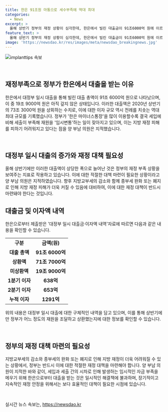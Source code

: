 ```yaml
---
title: 한은 91조원 마통으로 세수부족에 역대 최대
categories:
  - News
excerpt: >
  올해 상반기 정부의 재정 상황이 심각한데, 한은에서 빌린 대출금이 91조6000억 원에 이르고, 이 중 19조9000억 원이 아직 상환되지 않았다. 코로나19로 인한 영향으로 2020년 상반기 대출액을 넘어섰으며, 이에 따른 이자액도 최대치에 도달했다. 양부남 의원은 대정부 일시 대출을 통한 재원 임시변통이 과도한 세입 부족을 보여주며, 재정 대책 마련이 필요하다고 지적했다. 지방 재정에 대한 우려도 나왔다.
feature_text: >
  올해 상반기 정부의 재정 상황이 심각한데, 한은에서 빌린 대출금이 91조6000억 원에 이르고, 이 중 19조9000억 원이 아직 상환되지 않았다. 코로나19로 인한 영향으로 2020년 상반기 대출액을 넘어섰으며, 이에 따른 이자액도 최대치에 도달했다. 양부남 의원은 대정부 일시 대출을 통한 재원 임시변통이 과도한 세입 부족을 보여주며, 재정 대책 마련이 필요하다고 지적했다. 지방 재정에 대한 우려도 나왔다.
image: 'https://newsdao.kr/res/images/meta/newsdao_breakingnews.jpg'
---
```


<p><img src="https://newsdao.kr/res/images/meta/newsdao_breakingnews.jpg" alt="implanttips 속보" /></p>

<p data-ke-size="size16">&nbsp;</p>

<h2 data-ke-size="size26">재정부족으로 정부가 한은에서 대출을 받는 이유</h2>

<p>한은에서 대정부 일시 대출을 통해 빌린 대출 총액이 91조 6000억 원으로 나타났으며, 이 중 19조 9000억 원은 아직 갚지 않은 상태입니다. 이러한 대출액은 2020년 상반기의 73조 3000억 원을 상회하는 수치로, 이에 대한 이자 규모 역시 전례를 치솟는 역대 최대 규모를 기록했습니다. 정부가 '한은 마이너스통장'을 많이 이용할수록 결국 세입에 비해 세출이 부족해 재원을 '임시변통'하는 일이 잦아지고 있으며, 이는 지방 재정 피해를 피하기 어려워지고 있다는 점을 양 부남 의원은 지적했습니다.</p>

<p data-ke-size="size16">&nbsp;</p>

<h2 data-ke-size="size26">대정부 일시 대출의 증가와 재정 대책 필요성</h2>

<p>올해 상반기에만 이러한 대출액이 상당한 폭으로 늘어난 것은 정부의 재정 부족 상황을 보여주는 지표로 작용하고 있습니다. 이에 대한 적절한 대책 마련이 필요한 상황이라고 양 부남 의원은 지적하였습니다. 향후 지방교부세의 감소와 함께 종부세 완화 또는 폐지로 인해 지방 재정 피해가 더욱 커질 수 있음에 대비하여, 이에 대한 재정 대책이 반드시 마련돼야 한다는 것입니다.</p>

<h2 data-ke-size="size26">대출금 및 이자액 내역</h2>

<p>한은으로부터 제출받은 '대정부 일시 대출금·이자액 내역'자료에 따르면 다음과 같은 내용을 확인할 수 있습니다. </p>

<table>
    <tr>
        <td style="text-align: center; height: 17px;"><b>구분</b></td>
        <td style="text-align: center; height: 17px;"><b>금액(원)</b></td>
    </tr>
    <tr>
        <td style="text-align: center; height: 17px;"><b>대출 총액</b></td>
        <td style="text-align: center; height: 17px;"><b>91조 6000억</b></td>
    </tr>
    <tr>
        <td style="text-align: center; height: 17px;"><b>상환액</b></td>
        <td style="text-align: center; height: 17px;"><b>71조 7000억</b></td>
    </tr>
    <tr>
        <td style="text-align: center; height: 17px;"><b>미상환액</b></td>
        <td style="text-align: center; height: 17px;"><b>19조 9000억</b></td>
    </tr>
    <tr>
        <td style="text-align: center; height: 17px;"><b>1분기 이자</b></td>
        <td style="text-align: center; height: 17px;"><b>638억</b></td>
    </tr>
    <tr>
        <td style="text-align: center; height: 17px;"><b>2분기 이자</b></td>
        <td style="text-align: center; height: 17px;"><b>653억</b></td>
    </tr>
    <tr>
        <td style="text-align: center; height: 17px;"><b>누적 이자</b></td>
        <td style="text-align: center; height: 17px;"><b>1291억</b></td>
    </tr>
</table>

<p>위의 내용은 대정부 일시 대출에 대한 구체적인 내역을 담고 있으며, 이를 통해 상반기에만 정부가 어느 정도의 재원을 조달하고 상환했는지에 대한 정보를 확인할 수 있습니다.</p>

<p data-ke-size="size16">&nbsp;</p>

<h2 data-ke-size="size26">정부의 재정 대책 마련의 필요성</h2>

<p>지방교부세의 감소와 종부세의 완화 또는 폐지로 인해 지방 재정이 더욱 어려워질 수 있는 상황에서, 정부는 반드시 이에 대한 적절한 재정 대책을 마련해야 합니다. 양 부남 의원이 지적한 바와 같이, 세입과 세출 간의 시차로 인해 발생하는 임시적인 자금 부족을 메우기 위해 한은으로부터 대출을 받는 것은 일시적인 해결책에 불과하며, 장기적이고 지속적인 재정 안정을 위해서는 보다 효율적인 대책이 필요한 시점에 있습니다.</p>

<p data-ke-size="size16">&nbsp;</p>
실시간 뉴스 속보는, <a href="https://newsdao.kr" rel="dofollow">https://newsdao.kr</a>


